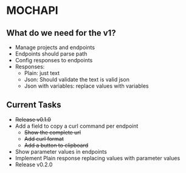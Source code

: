 # MOCHAPI

## What do we need for the v1?

- Manage projects and endpoints
- Endpoints should parse path
- Config responses to endpoints
- Responses:
  - Plain: just text
  - Json: Should validate the text is valid json
  - Json with variables: replace values with variables


## Current Tasks
  
- ~~Release v0.1.0~~
- Add a field to copy a curl command per endpoint
  - ~~Show the complete url~~
  - ~~Add curl format~~
  - ~~Add a button to clipboard~~
- Show parameter values in endpoints
- Implement Plain response replacing values with parameter values
- Release v0.2.0